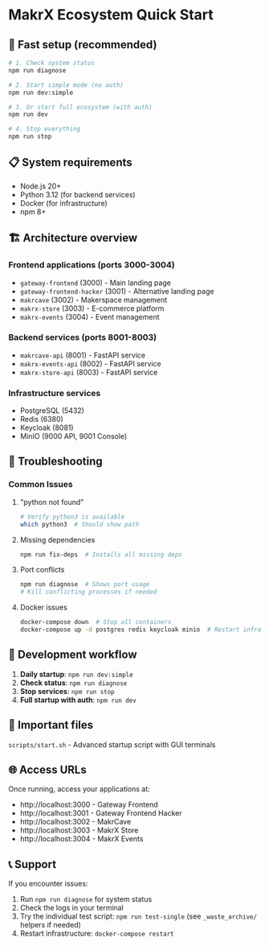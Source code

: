# MakrX Ecosystem Quick Start

## 🚀 Fast setup (recommended)

```bash
# 1. Check system status
npm run diagnose

# 2. Start simple mode (no auth)
npm run dev:simple

# 3. Or start full ecosystem (with auth)
npm run dev

# 4. Stop everything
npm run stop
```

## 📋 System requirements

- Node.js 20+
- Python 3.12 (for backend services)
- Docker (for infrastructure)
- npm 8+

## 🏗️ Architecture overview

### Frontend applications (ports 3000-3004)

- `gateway-frontend` (3000) - Main landing page
- `gateway-frontend-hacker` (3001) - Alternative landing page
- `makrcave` (3002) - Makerspace management
- `makrx-store` (3003) - E-commerce platform
- `makrx-events` (3004) - Event management

### Backend services (ports 8001-8003)

- `makrcave-api` (8001) - FastAPI service
- `makrx-events-api` (8002) - FastAPI service
- `makrx-store-api` (8003) - FastAPI service

### Infrastructure services

- PostgreSQL (5432)
- Redis (6380)
- Keycloak (8081)
- MinIO (9000 API, 9001 Console)

## 🐛 Troubleshooting

### Common Issues

1. "python not found"

   ```bash
   # Verify python3 is available
   which python3  # Should show path
   ```

2. Missing dependencies

   ```bash
   npm run fix-deps  # Installs all missing deps
   ```

3. Port conflicts

   ```bash
   npm run diagnose  # Shows port usage
   # Kill conflicting processes if needed
   ```

4. Docker issues
   ```bash
   docker-compose down  # Stop all containers
   docker-compose up -d postgres redis keycloak minio  # Restart infrastructure
   ```

## 🔧 Development workflow

1. **Daily startup**: `npm run dev:simple`
2. **Check status**: `npm run diagnose`
3. **Stop services**: `npm run stop`
4. **Full startup with auth**: `npm run dev`

## 📁 Important files

`scripts/start.sh` - Advanced startup script with GUI terminals

## 🌐 Access URLs

Once running, access your applications at:

- http://localhost:3000 - Gateway Frontend
- http://localhost:3001 - Gateway Frontend Hacker
- http://localhost:3002 - MakrCave
- http://localhost:3003 - MakrX Store
- http://localhost:3004 - MakrX Events

## 📞 Support

If you encounter issues:

1. Run `npm run diagnose` for system status
2. Check the logs in your terminal
3. Try the individual test script: `npm run test-single` (see `_waste_archive/` helpers if needed)
4. Restart infrastructure: `docker-compose restart`
